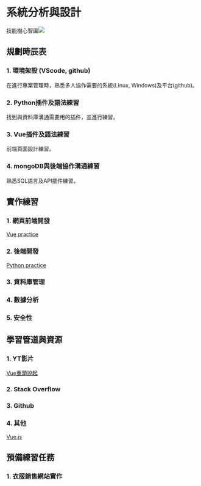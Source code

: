 # 系統分析與設計

技能樹心智圖![](https://i.imgur.com/2SQ9xxv.png)

## 規劃時辰表

### 1. 環境架設 (VScode, github)
在進行專案管理時，熟悉多人協作需要的系統(Linux, Windows)及平台(github)。

### 2. Python插件及語法練習
找到與資料庫溝通需要用的插件，並進行練習。

### 3. Vue插件及語法練習
前端頁面設計練習。

### 4. mongoDB與後端協作溝通練習
熟悉SQL語言及API插件練習。

## 實作練習
### 1. 網頁前端開發
[Vue practice](https://github.com/flin1206/SAD/tree/main/practice/Vue)
### 2. 後端開發
[Python practice](https://github.com/flin1206/SAD/tree/main/practice/python)
### 3. 資料庫管理
### 4. 數據分析
### 5. 安全性


## 學習管道與資源
### 1. YT影片
[Vue重頭說起](https://www.youtube.com/watch?v=74SXDct_E7k&list=PLEfh-m_KG4dapPjoPvWX0c8JCK6-mIvGr&index=1) 
### 2. Stack Overflow
### 3. Github
### 4. 其他
[Vue.js](https://vuejs.org/)
## 預備練習任務
### 1. 衣服銷售網站實作
